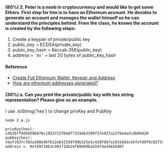 #### (80%) 2. Peter is a noob in cryptocurrency and would like to get some Ethers. First step for him is to have an Ethereum account. He decides to generate an account and manages the wallet himself so he can understand the principles behind. From the class, he knows the account is created by the following steps:

   1.	Create a keypair of private/public key
   2.	public_key = ECDSA(private_key) 
   3.	public_key_hash = Keccak-256(public_key)
   4.	address = `'0x'` + last 20 bytes of public_key_hash


#### Reference 

- [Create Full Ethereum Wallet, Keypair and Address](https://kobl.one/blog/create-full-ethereum-keypair-and-address/)
- [How are ethereum addresses generated?](https://ethereum.stackexchange.com/questions/3542/how-are-ethereum-addresses-generated)


#### (30%) a. Can you print the private/public key with hex string representation? Please give us an example.

I use .toString('hex') to change privKey and PubKey
```
node 2.a.js
```
```
privKey(hex): cdb35ff9d9459b876c19257137048f73194b3396f5fe927a22f8e4edcdb09420
pubKey(hex): cbaf1937cfb5a308e96fb12eb52559f99b325e5c420fd97a103168dce5fefd9f9c0275c5bf61f0e4586e5c7bc932839c3baca13a220d0dbd343675fe82e36e5c
address =  0xfd9714b3c991f1bb24f88dd9ba559fde4301b407
```
